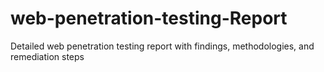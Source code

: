 # web-penetration-testing-Report
Detailed web penetration testing report with findings, methodologies, and remediation steps
